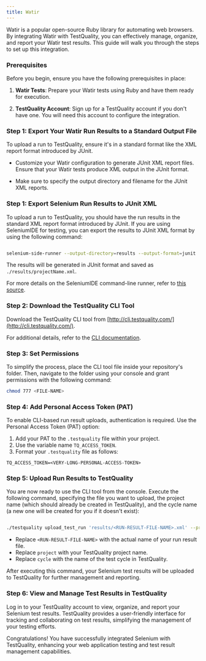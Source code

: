 ```yaml
---
title: Watir 
---
```


Watir is a popular open-source Ruby library for automating web browsers. By integrating Watir with TestQuality, you can effectively manage, organize, and report your Watir test results. This guide will walk you through the steps to set up this integration.

### Prerequisites

Before you begin, ensure you have the following prerequisites in place:

1. **Watir Tests**: Prepare your Watir tests using Ruby and have them ready for execution.

2. **TestQuality Account**: Sign up for a TestQuality account if you don't have one. You will need this account to configure the integration.

### Step 1: Export Your Watir Run Results to a Standard Output File

To upload a run to TestQuality, ensure it's in a standard format like the XML report format introduced by JUnit.

- Customize your Watir configuration to generate JUnit XML report files. Ensure that your Watir tests produce XML output in the JUnit format.

- Make sure to specify the output directory and filename for the JUnit XML reports.

### Step 1: Export Selenium Run Results to JUnit XML

To upload a run to TestQuality, you should have the run results in the standard XML report format introduced by JUnit. If you are using SeleniumIDE for testing, you can export the results to JUnit XML format by using the following command:

```bash

selenium-side-runner --output-directory=results --output-format=junit
```

The results will be generated in JUnit format and saved as `./results/projectName.xml`.

For more details on the SeleniumIDE command-line runner, refer to [this source](https://www.selenium.dev/selenium-ide/docs/en/introduction/command-line-runner).

### Step 2: Download the TestQuality CLI Tool

Download the TestQuality CLI tool from [http://cli.testquality.com/](http://cli.testquality.com/).

For additional details, refer to the [CLI documentation](testquality_cli).

### Step 3: Set Permissions

To simplify the process, place the CLI tool file inside your repository's folder. Then, navigate to the folder using your console and grant permissions with the following command:

```bash
chmod 777 <FILE-NAME>
```
### Step 4: Add Personal Access Token (PAT)

To enable CLI-based run result uploads, authentication is required. Use the Personal Access Token (PAT) option:

1. Add your PAT to the `.testquality` file within your project.
2. Use the variable name `TQ_ACCESS_TOKEN`.
3. Format your `.testquality` file as follows:

```plaintext
TQ_ACCESS_TOKEN=<VERY-LONG-PERSONAL-ACCESS-TOKEN>
```
### Step 5: Upload Run Results to TestQuality

You are now ready to use the CLI tool from the console. Execute the following command, specifying the file you want to upload, the project name (which should already be created in TestQuality), and the cycle name (a new one will be created for you if it doesn't exist):

```bash

./testquality upload_test_run 'results/<RUN-RESULT-FILE-NAME>.xml' --project_name=project --plan_name=cycle
```
- Replace `<RUN-RESULT-FILE-NAME>` with the actual name of your run result file.
- Replace `project` with your TestQuality project name.
- Replace `cycle` with the name of the test cycle in TestQuality.


After executing this command, your Selenium test results will be uploaded to TestQuality for further management and reporting.

### Step 6: View and Manage Test Results in TestQuality

Log in to your TestQuality account to view, organize, and report your Selenium test results. TestQuality provides a user-friendly interface for tracking and collaborating on test results, simplifying the management of your testing efforts.

Congratulations! You have successfully integrated Selenium with TestQuality, enhancing your web application testing and test result management capabilities.
